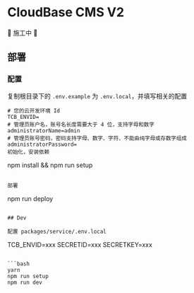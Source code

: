 # CloudBase CMS V2

👷 施工中 🚧

## 部署

### 配置

复制根目录下的 `.env.example` 为 `.env.local`，并填写相关的配置

```
# 您的云开发环境 Id
TCB_ENVID=
# 管理员账户名，账号名长度需要大于 4 位，支持字母和数字
administratorName=admin
# 管理员账号密码，密码支持字母、数字、字符、不能由纯字母或存数字组成
administratorPassword=
初始化，安装依赖

```

npm install && npm run setup

```

部署

```

npm run deploy

```

## Dev

配置 packages/service/.env.local

```

TCB_ENVID=xxx
SECRETID=xxx
SECRETKEY=xxx

````

```bash
yarn
npm run setup
npm run dev
````

